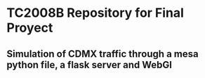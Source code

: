 # TC2008B Repository for Final Proyect

## Simulation of CDMX traffic through a mesa python file, a flask server and WebGl

